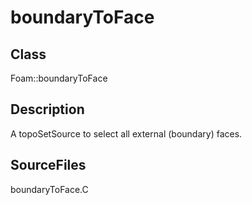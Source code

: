 # boundaryToFace 
## Class
Foam::boundaryToFace

## Description
A topoSetSource to select all external (boundary) faces.

## SourceFiles
boundaryToFace.C

